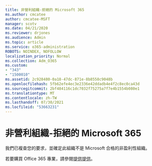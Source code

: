 ```yaml
---
title: 非營利組織-拒絕的 Microsoft 365
ms.author: cmcatee
author: cmcatee-MSFT
manager: scotv
ms.date: 04/21/2020
ms.reviewer: drjones
ms.audience: Admin
ms.topic: article
ms.service: o365-administration
ROBOTS: NOINDEX, NOFOLLOW
localization_priority: Normal
ms.collection: Adm_O365
ms.custom:
- "343"
- "1500010"
ms.assetid: 2c928480-0a18-47dc-871e-8b8558c9048b
ms.openlocfilehash: 5fb62efe4ec3e2336e42ddadb4e4f2c8ec0ca43d
ms.sourcegitcommit: 2bf484116c1dc7032f75275a7f7e4b1554b080e1
ms.translationtype: MT
ms.contentlocale: zh-TW
ms.lasthandoff: 07/30/2021
ms.locfileid: "53663231"
---
```

# <a name="microsoft-365-for-nonprofits---declined"></a>非營利組織-拒絕的 Microsoft 365

我們已複查您的要求，並確定此組織不是 Microsoft 合格的非盈利性組織。
  
若要購買 Office 365 專業，請參閱[提供提供](https://portal.office.com/AdminPortal/Home)。
